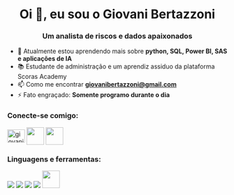 <h1 align="center">Oi 👋, eu sou o Giovani Bertazzoni</h1>
<h3 align="center">Um analista de riscos e dados apaixonados</h3>

- 🌱 Atualmente estou aprendendo mais sobre **python, SQL, Power BI, SAS e aplicações de IA**
- 📚 Estudante de administração e um aprendiz assiduo da plataforma Scoras Academy
- 📫 Como me encontrar **giovanibertazzoni@gmail.com**
- ⚡ Fato engraçado: **Somente programo durante o dia**

<h3 align="left">Conecte-se comigo:</h3>
<p align="left">
<a href="https://linkedin.com/in/giovanibertazzoni" target="blank"><img align="center" src="https://raw.githubusercontent.com/rahuldkjain/github-profile-readme-generator/master/src/images/icons/Social/linked-in-alt.svg" alt="giovani francisco bertazzoni" height="30" width="40" /></a> <a href="https://www.dio.me/users/giovanibertazzoni">
<img align="center" width="40px" src="https://hermes.digitalinnovation.one/assets/diome/logo-minimized.png"></a> <a href="https://www.hackerrank.com/profile/giovanibertazzo1"> <img align="center" width="40px" src="https://img.shields.io/badge/-Hackerrank-2EC866?style=for-the-badge&logo=HackerRank&logoColor=white"></a>
</p>

<h3 align="left">Linguagens e ferramentas:</h3>
<p align="left"><img src="https://img.shields.io/badge/Git-F05032.svg?style=for-the-badge&logo=Git&logoColor=white"/>  <img src="https://img.shields.io/badge/MySQL-4479A1.svg?style=for-the-badge&logo=MySQL&logoColor=white"/>  <img src="https://img.shields.io/badge/Python-3776AB.svg?style=for-the-badge&logo=Python&logoColor=white"/>  <img src="https://img.shields.io/badge/OpenAI-412991.svg?style=for-the-badge&logo=OpenAI&logoColor=white"/>  <img src="https://github.com/microsoft/PowerBI-Icons/raw/main/SVG/Power-BI.svg" width="40" height="40"/></p>
